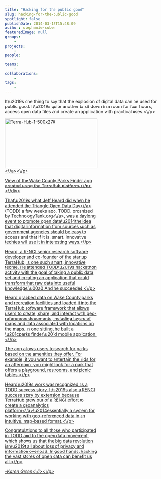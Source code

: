 ```yaml
---
title: "Hacking for the public good"
slug: hacking-for-the-public-good
spotlight: false
publishDate: 2014-03-12T15:48:09
author: stephanie-suber
featuredImage: null
groups:
    - 
projects:
    - 
people:
    - 
teams: 
    - 
collaborations:
    - 
tags:
    - 
---
```

<p>It\u2019s one thing to say that the explosion of digital data can be used for public good. It\u2019s quite another to sit down in a room for four hours, access open data files and create an application with practical uses.<\/p>
<div id="attachment_13201" class="wp-caption alignleft" style="width: 300px"><a href="http:\/\/www.renci.org\/wp-content\/uploads\/2014\/03\/Terra-Hub-1-500x270.png"  rel="lightbox[roadtrip]"><img class="size-medium wp-image-13201 " src="http:\/\/www.renci.org\/wp-content\/uploads\/2014\/03\/Terra-Hub-1-500x270-300x162.png" alt="Terra-Hub-1-500x270" width="300" height="162" srcset="https:\/\/renci.org\/wp-content\/uploads\/2014\/03\/Terra-Hub-1-500x270-300x162.png 300w, https:\/\/renci.org\/wp-content\/uploads\/2014\/03\/Terra-Hub-1-500x270.png 500w" sizes="(max-width: 300px) 100vw, 300px" \/><\/a><\/p>
<p class="wp-caption-text">View of the Wake County Parks Finder app created using the TerraHub platform.<\/p>
<\/div>
<p>That\u2019s what Jeff Heard did when he attended the <a href="http:\/\/triangleopendataday.com" target="_blank">Triangle Open Data Day<\/a> (TODD) a few weeks ago. TODD, organized by <a href="http:\/\/technologytank.org" target="_blank">TechnologyTank.org<\/a>, was a daylong event to promote open data\u2014the idea that digital information from sources such as government agencies should be easy to access and that if it is, smart, innovative techies will use it in interesting ways.<\/p>
<p>Heard, a RENCI senior research software developer and co-founder of the startup TerraHub, is one such smart, innovative techie. He attended TODD\u2019s hackathon activity with the goal of taking a public data set and creating an application that could transform that raw data into useful knowledge.\u00a0 And he succeeded.<!--more--><\/p>
<p>Heard grabbed data on Wake County parks and recreation facilities and loaded it into the TerraHub software framework that allows users to create, share, and interact with geo-referenced documents, including layers of maps and data associated with locations on the maps. In one sitting, he built a \u201cparks finder\u201d mobile application.<\/p>
<p>The app allows users to search for parks based on the amenities they offer. For example, if you want to entertain the kids for an afternoon, you might look for a park that offers a playground, restrooms, and picnic tables.<\/p>
<p>Heard\u2019s work was recognized as a TODD success story. It\u2019s also a RENCI success story by extension because TerraHub grew out of a RENCI effort to create a <a href="http:\/\/www.renci.org\/research\/geoanalytics-framework\/" target="_blank">geoanalytics platform<\/a>\u2014essentially a system for working with geo-referenced data in an intuitive, map-based format.<\/p>
<p>Congratulations to all those who participated in TODD and to the open data movement, which shows us that the big data revolution isn\u2019t all about loss of privacy and information overload. In good hands, hacking the vast stores of open data can benefit us all.<\/p>
<p><i>-Karen Green<\/i><\/p>
<!-- AddThis Advanced Settings generic via filter on the_content --><!-- AddThis Share Buttons generic via filter on the_content -->

